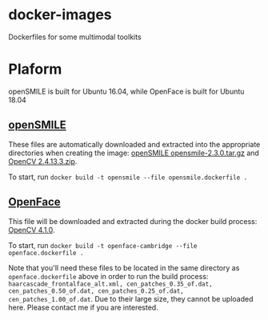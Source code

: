 # docker-images
Dockerfiles for some multimodal toolkits

# Plaform
openSMILE is built for Ubuntu 16.04, while OpenFace is built for Ubuntu 18.04

[openSMILE](http://audeering.com/technology/opensmile)
---------
These files are automatically downloaded and extracted into the appropriate directories when creating the image: [openSMILE opensmile-2.3.0.tar.gz](http://audeering.com/download/1318/opensmile-2.3.0.tar.gz) and [OpenCV 2.4.13.3.zip](https://github.com/opencv/opencv/archive/2.4.13.3.zip).

To start, run `docker build -t opensmile --file opensmile.dockerfile .`

[OpenFace](https://github.com/TadasBaltrusaitis/OpenFace)
---------
This file will be downloaded and extracted during the docker build process: [OpenCV 4.1.0](https://opencv.org/opencv-4-1/).

To start, run `docker build -t openface-cambridge --file openface.dockerfile .`

Note that you'll need these files to be located in the same directory as `openface.dockerfile` above in order to run the build process: `haarcascade_frontalface_alt.xml, cen_patches_0.35_of.dat, cen_patches_0.50_of.dat, cen_patches_0.25_of.dat, cen_patches_1.00_of.dat`. Due to their large size, they cannot be uploaded here. Please contact me if you are interested.